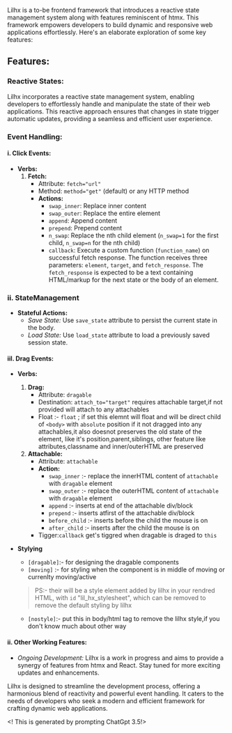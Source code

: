 Lilhx is a to-be frontend framework that introduces a reactive state management system along with features reminiscent of htmx. This framework empowers developers to build dynamic and responsive web applications effortlessly. Here's an elaborate exploration of some key features:

## Features:

### Reactive States:
Lilhx incorporates a reactive state management system, enabling developers to effortlessly handle and manipulate the state of their web applications. This reactive approach ensures that changes in state trigger automatic updates, providing a seamless and efficient user experience.


### Event Handling:
#### i. Click Events:
   - **Verbs:**
     1. **Fetch:**
        - Attribute: `fetch="url"`
        - Method: `method="get"` (default) or any HTTP method
        - **Actions:**
            - `swap_inner`: Replace inner content
            - `swap_outer`: Replace the entire element
            - `append`: Append content
            - `prepend`: Prepend content
            - `n_swap`: Replace the nth child element (`n_swap=1` for the first child, `n_swap=n` for the nth child)
            - `callback`: Execute a custom function (`function_name`) on successful fetch response. The function receives three parameters: `element`, `target`, and `fetch_response`. The `fetch_response` is expected to be a text containing HTML/markup for the next state or the body of an element.

### ii. StateManagement
   - **Stateful Actions:**
        - *Save State:* Use `save_state` attribute to persist the current state in the body.
        - *Load State:* Use `load_state` attribute to load a previously saved session state.
#### iiI. Drag Events:
   - **Verbs:**
        1. **Drag:**
            - Attribute: `dragable`
            - Destination: `attach_to="target"` requires attachable target,if not provided will attach to any attachables
            - Float :- `float` ; if set this elemnt will float and will be direct child of `<body>` with `absolute` position
                    if it not dragged into any attachables,it also doesnot preserves the old state of the element,
                    like it's position,parent,siblings, other feature like attributes,classname and inner/outerHTML 
                    are preserved
        2. **Attachable:**
            - Attribute: `attachable`
            - **Action:**
                - `swap_inner` :-  replace the innerHTML content of `attachable` with `dragable` element
                - `swap_outer` :- replace the outerHTML content of `attachable` with `dragable` element
                - `append` :-   inserts at end of the attachable div/block
                - `prepend` :-  inserts atfirst of the attachable div/block
                - `before_child` :- inserts before the child the mouse is on
                - `after_child` :-  inserts after the child the mouse is on
            - Tigger:`callback` get's tiggred when dragable is draged to `this`
   - **Stylying**
        - `[dragable]`:- for designing the dragable components
        - `[moving]` :-  for styling when the component is in middle of moving or currenlty moving/active
        >PS:- their will be a style element added by lilhx in your rendred HTML,
        >with `id` "lil_hx_stylesheet", which can be removed to remove the default 
        >styling by lilhx

        - `[nostyle]`:- put this in body/html tag to remove the lilhx style,if you don't know much about other way
        


#### ii. Other Working Features:
   - *Ongoing Development:* Lilhx is a work in progress and aims to provide a synergy of features from htmx and React. Stay tuned for more exciting updates and enhancements.

Lilhx is designed to streamline the development process, offering a harmonious blend of reactivity and powerful event handling. It caters to the needs of developers who seek a modern and efficient framework for crafting dynamic web applications.

<! This is generated by prompting ChatGpt 3.5!>